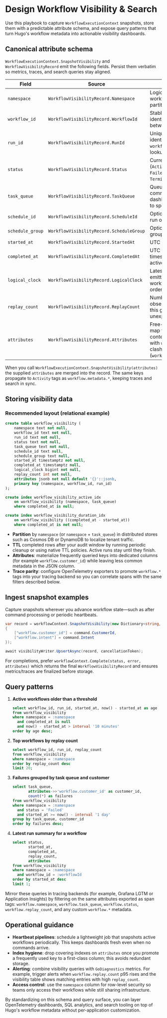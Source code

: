 # Design Workflow Visibility & Search

Use this playbook to capture `WorkflowExecutionContext` snapshots, store them with a predictable attribute schema, and expose query patterns that turn Hugo's workflow metadata into actionable visibility dashboards.

## Canonical attribute schema

`WorkflowExecutionContext.SnapshotVisibility` and `WorkflowVisibilityRecord` emit the following fields. Persist them verbatim so metrics, traces, and search queries stay aligned.

| Field | Source | Description | Example |
| --- | --- | --- | --- |
| `namespace` | `WorkflowVisibilityRecord.Namespace` | Logical owner for workflows. Use it as the partition or tenant key. | `orders` |
| `workflow_id` | `WorkflowVisibilityRecord.WorkflowId` | Stable business identifier; never reuse between workflows. | `fulfillment-42` |
| `run_id` | `WorkflowVisibilityRecord.RunId` | Unique execution identifier. Combine with `workflow_id` for point lookups. | `8f523de3-...` |
| `status` | `WorkflowVisibilityRecord.Status` | Current lifecycle state (`Active`, `Completed`, `Failed`, `Canceled`, `Terminated`). | `Active` |
| `task_queue` | `WorkflowVisibilityRecord.TaskQueue` | Queue responsible for commands; group dashboards by queue to spot hotspots. | `fulfillment-worker` |
| `schedule_id` | `WorkflowVisibilityRecord.ScheduleId` | Optional schedule the run originates from. | `cron/shipments/daily` |
| `schedule_group` | `WorkflowVisibilityRecord.ScheduleGroup` | Optional logical grouping for schedules. | `shipments` |
| `started_at` | `WorkflowVisibilityRecord.StartedAt` | UTC start timestamp. | `2025-10-15T08:27:34Z` |
| `completed_at` | `WorkflowVisibilityRecord.CompletedAt` | UTC completion timestamp, `null` while active. | `2025-10-15T08:28:14Z` |
| `logical_clock` | `WorkflowVisibilityRecord.LogicalClock` | Latest Lamport clock emitted by the workflow. Highlights ordering skew. | `128` |
| `replay_count` | `WorkflowVisibilityRecord.ReplayCount` | Number of replays observed. Alert when this grows unexpectedly. | `3` |
| `attributes` | `WorkflowVisibilityRecord.Attributes` | Free-form key/value map for business context. Prefix keys with `workflow.` to avoid clashes (`workflow.customer_id`). | `{ "workflow.customer_id": "1309" }` |

When you call `WorkflowExecutionContext.SnapshotVisibility(attributes)` the supplied `attributes` are merged into the record. The same keys propagate to `Activity` tags as `workflow.metadata.*`, keeping traces and search in sync.

## Storing visibility data

### Recommended layout (relational example)

```sql
create table workflow_visibility (
    namespace text not null,
    workflow_id text not null,
    run_id text not null,
    status text not null,
    task_queue text not null,
    schedule_id text null,
    schedule_group text null,
    started_at timestamptz not null,
    completed_at timestamptz null,
    logical_clock bigint not null,
    replay_count int not null,
    attributes jsonb not null default '{}'::jsonb,
    primary key (namespace, workflow_id, run_id)
);

create index workflow_visibility_active_idx
    on workflow_visibility (namespace, task_queue)
    where completed_at is null;

create index workflow_visibility_duration_idx
    on workflow_visibility ((completed_at - started_at))
    where completed_at is not null;
```

- **Partition** by `namespace` (or `namespace` + `task_queue`) in distributed stores such as Cosmos DB or DynamoDB to localize tenant traffic.
- **TTL** completed rows after your audit window by running periodic cleanup or using native TTL policies. Active runs stay until they finish.
- **Attributes**: materialize frequently queried keys into dedicated columns (for example `workflow.customer_id`) while leaving less common metadata in the JSON column.
- **Trace parity**: configure OpenTelemetry exporters to promote `workflow.*` tags into your tracing backend so you can correlate spans with the same filters described below.

## Ingest snapshot examples

Capture snapshots wherever you advance workflow state—such as after command processing or periodic heartbeats.

```csharp
var record = workflowContext.SnapshotVisibility(new Dictionary<string, string>
{
    ["workflow.customer_id"] = command.CustomerId,
    ["workflow.intent"] = command.Intent
});

await visibilityWriter.UpsertAsync(record, cancellationToken);
```

For completions, prefer `workflowContext.Complete(status, error, attributes)` which returns the final `WorkflowVisibilityRecord` and ensures metrics/traces are finalized before storage.

## Query patterns

1. **Active workflows older than a threshold**

   ```sql
   select workflow_id, run_id, started_at, now() - started_at as age
   from workflow_visibility
   where namespace = :namespace
     and completed_at is null
     and now() - started_at > interval '10 minutes'
   order by age desc;
   ```

2. **Top workflows by replay count**

   ```sql
   select workflow_id, run_id, replay_count
   from workflow_visibility
   where namespace = :namespace
   order by replay_count desc
   limit 20;
   ```

3. **Failures grouped by task queue and customer**

   ```sql
   select task_queue,
          attributes->>'workflow.customer_id' as customer_id,
          count(*) as failures
   from workflow_visibility
   where namespace = :namespace
     and status = 'Failed'
     and started_at >= now() - interval '1 day'
   group by task_queue, customer_id
   order by failures desc;
   ```

4. **Latest run summary for a workflow**

   ```sql
   select status,
          started_at,
          completed_at,
          replay_count,
          attributes
   from workflow_visibility
   where namespace = :namespace
     and workflow_id = :workflowId
   order by started_at desc
   limit 1;
   ```

Mirror these queries in tracing backends (for example, Grafana LGTM or Application Insights) by filtering on the same attributes exported as span tags: `workflow.namespace`, `workflow.task_queue`, `workflow.status`, `workflow.replay_count`, and any custom `workflow.*` metadata.

## Operational guidance

- **Heartbeat pipelines**: schedule a lightweight job that snapshots active workflows periodically. This keeps dashboards fresh even when no commands arrive.
- **Index hygiene**: drop covering indexes on `attributes` once you promote a frequently used key to a first-class column; this avoids redundant storage.
- **Alerting**: combine visibility queries with `GoDiagnostics` metrics. For example, trigger alerts when `workflow.replay.count` p95 rises and the visibility table shows matching entries with high `replay_count`.
- **Access control**: use the `namespace` column for row-level security so teams only access their workflows while still sharing infrastructure.

By standardizing on this schema and query surface, you can layer OpenTelemetry dashboards, SQL analytics, and search tooling on top of Hugo's workflow metadata without per-application customization.
